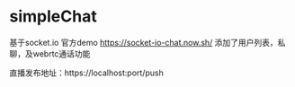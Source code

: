 # simpleChat
基于socket.io 官方demo https://socket-io-chat.now.sh/ 添加了用户列表，私聊，及webrtc通话功能

直播发布地址：https://localhost:port/push


